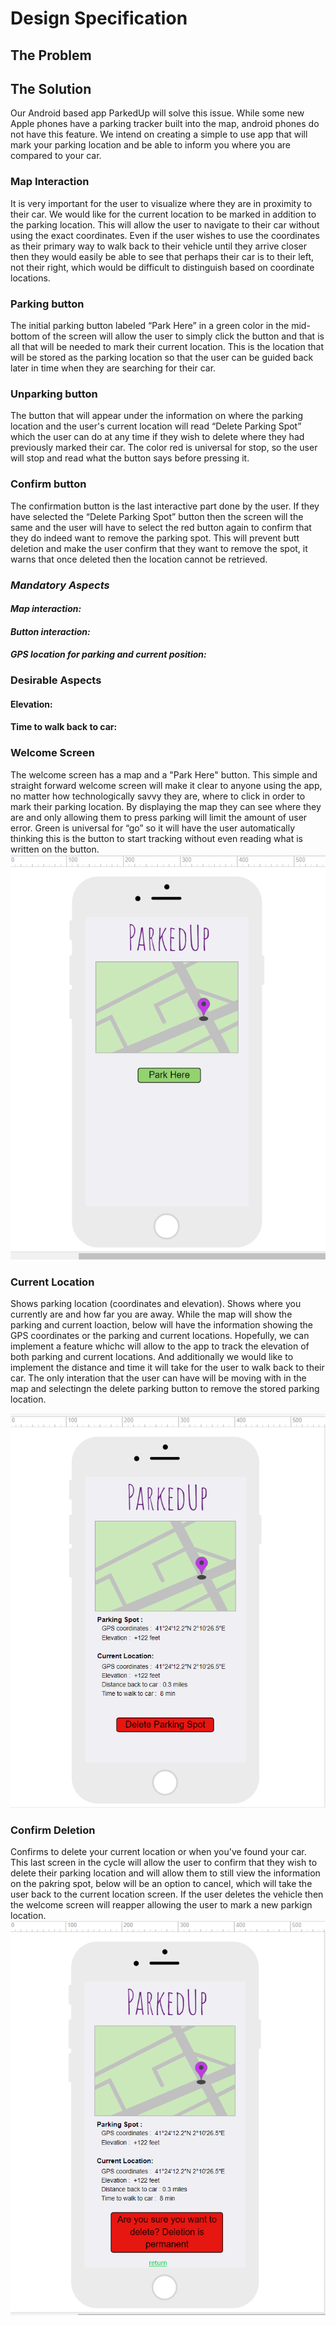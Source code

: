 # Design Specification

## The Problem

## The Solution
Our Android based app ParkedUp will solve this issue. While some new Apple phones have a parking tracker built into the map, android phones do not have this feature. We intend on creating a simple to use app that will mark your parking location and be able to inform you where you are compared to your car.

### Map Interaction
It is very important for the user to visualize where they are in proximity to their car. We would like for the current location to be marked in addition to the parking location. This will allow the user to navigate to their car without using the exact coordinates. Even if the user wishes to use the coordinates as their primary way to walk back to their vehicle until they arrive closer then they would easily be able to see that perhaps their car is to their left, not their right, which would be difficult to distinguish based on coordinate locations.
### Parking button
The initial parking button labeled “Park Here” in a green color in the mid-bottom of the screen will allow the user to simply click the button and that is all that will be needed to mark their current location. This is the location that will be stored as the parking location so that the user can be guided back later in time when they are searching for their car.
### Unparking button
The button that will appear under the information on where the parking location and the user's current location will read “Delete Parking Spot” which the user can do at any time if they wish to delete where they had previously marked their car. The color red is universal for stop, so the user will stop and read what the button says before pressing it.
### Confirm button
The confirmation button is the last interactive part done by the user. If they have selected the “Delete Parking Spot” button then the screen will the same and the user will have to select the red button again to confirm that they do indeed want to remove the parking spot. This will prevent butt deletion and make the user confirm that they want to remove the spot, it warns that once deleted then the location cannot be retrieved. 

### _Mandatory Aspects_
####  _Map interaction:_

####  _Button interaction:_

####  _GPS location for parking and current position:_


### Desirable Aspects
#### Elevation:

#### Time to walk back to car:


### Welcome Screen
The welcome screen has a map and a "Park Here" button.  This simple and straight forward welcome screen will make it clear to anyone using the app, no matter how technologically savvy they are, where to click in order to mark their parking location. By displaying the map they can see where they are and only allowing them to press parking will limit the amount of user error. Green is universal for “go” so it will have the user automatically thinking this is the button to start tracking without even reading what is written on the button.
![alt text](https://github.com/COSC481W-2019Winter/classproject-sudo-give_us_an_a/blob/DesignSpecs/Screenshot%20(9).png "Mock up")

### Current Location
Shows parking location (coordinates and elevation). Shows where you currently are and how far you are away.  While the map will show the parking and current loaction, below will have the information showing the GPS coordinates or the parking and current locations. Hopefully, we can implement a feature whichc will allow to the app to track the elevation of both parking and current locations. And additionally we would like to implement the distance and time it will take for the user to walk back to their car. The only interation that the user can have will be moving with in the map and selectingn the delete parking button to remove the stored parking location.

![alt text](https://github.com/COSC481W-2019Winter/classproject-sudo-give_us_an_a/blob/DesignSpecs/Screenshot%20(10).png "Mock up")

### Confirm Deletion
Confirms to delete your current location or when you've found your car.  This last screen in the cycle will allow the user to  confirm that they wish to delete their parking location and will allow them to still view the information on the pakring spot, below will be an option to cancel, which will take the user back to the current location screen. If the user deletes the vehicle then the welcome screen will reapper allowing the user to mark a new parkign location.
![alt text](https://github.com/COSC481W-2019Winter/classproject-sudo-give_us_an_a/blob/DesignSpecs/Screenshot%20(12).png "Mock up")

